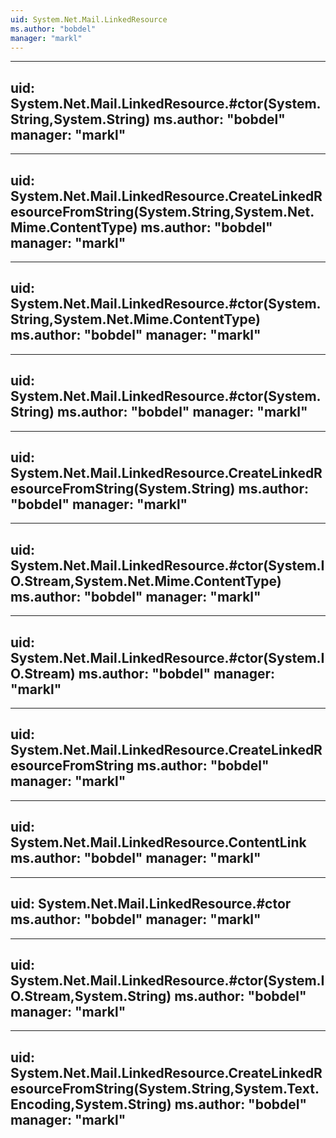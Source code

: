 ```yaml
---
uid: System.Net.Mail.LinkedResource
ms.author: "bobdel"
manager: "markl"
---
```


---
uid: System.Net.Mail.LinkedResource.#ctor(System.String,System.String)
ms.author: "bobdel"
manager: "markl"
---

---
uid: System.Net.Mail.LinkedResource.CreateLinkedResourceFromString(System.String,System.Net.Mime.ContentType)
ms.author: "bobdel"
manager: "markl"
---

---
uid: System.Net.Mail.LinkedResource.#ctor(System.String,System.Net.Mime.ContentType)
ms.author: "bobdel"
manager: "markl"
---

---
uid: System.Net.Mail.LinkedResource.#ctor(System.String)
ms.author: "bobdel"
manager: "markl"
---

---
uid: System.Net.Mail.LinkedResource.CreateLinkedResourceFromString(System.String)
ms.author: "bobdel"
manager: "markl"
---

---
uid: System.Net.Mail.LinkedResource.#ctor(System.IO.Stream,System.Net.Mime.ContentType)
ms.author: "bobdel"
manager: "markl"
---

---
uid: System.Net.Mail.LinkedResource.#ctor(System.IO.Stream)
ms.author: "bobdel"
manager: "markl"
---

---
uid: System.Net.Mail.LinkedResource.CreateLinkedResourceFromString
ms.author: "bobdel"
manager: "markl"
---

---
uid: System.Net.Mail.LinkedResource.ContentLink
ms.author: "bobdel"
manager: "markl"
---

---
uid: System.Net.Mail.LinkedResource.#ctor
ms.author: "bobdel"
manager: "markl"
---

---
uid: System.Net.Mail.LinkedResource.#ctor(System.IO.Stream,System.String)
ms.author: "bobdel"
manager: "markl"
---

---
uid: System.Net.Mail.LinkedResource.CreateLinkedResourceFromString(System.String,System.Text.Encoding,System.String)
ms.author: "bobdel"
manager: "markl"
---
